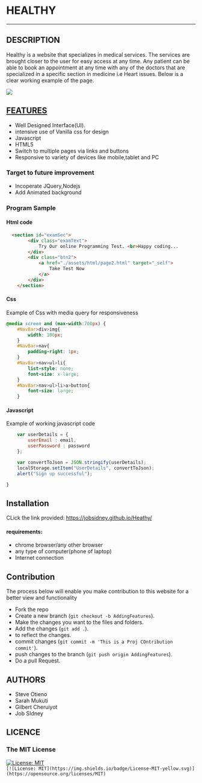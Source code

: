 # HEALTHY
***
## DESCRIPTION
Healthy is a website that specializes in medical services. The services are brought closer to the user for easy access at any time. Any patient can be able to book an appointment at any time with any of the doctors that are specialized in a specific section in medicine i.e Heart issues.
Below is a clear working example of the page.
<br>

<img src="./Healthy/assets/images/demoDoc.png">

## [FEATURES](https://jobsidney.github.io/Heathy/)
- Well Designed Interface(UI).
- intensive use of Vanilla css for design
- Javascript
- HTML5
- Switch to multiple pages via links and buttons
- Responsive to variety of devices like mobile,tablet and PC

### Target to future improvement
- Incoperate JQuery,Nodejs
- Add Animated background

### Program Sample
#### Html code
```Html
  <section id="examSec">
        <div class="examText">
            Try Our online Programming Test. <br>Happy coding...
        </div>
        <div class="btn2">
            <a href="./assets/html/page2.html" target="_self">
                Take Test Now
            </a>
        </div>
    </section>
```

#### Css
Example of Css with media query for responsiveness
```Css
@media screen and (max-width:700px) {
    #NavBar>div>img{
        width: 100px;
    }
    #NavBar>nav{
        padding-right: 1px;
    }
    #NavBar>nav>ul>li{
        list-style: none;
        font-size: x-large;
    }
    #NavBar>nav>ul>li>a>button{
        font-size: large;
    }
```
#### Javascript
Example of working javascript code
```Javascript
    var userDetails = {
        userEmail : email,
        userPassword : password
    };

    var convertToJson = JSON.stringify(userDetails);
    localStorage.setItem("UserDetails", convertToJson);
    alert("Sign up successful");

}

```

## Installation
CLick the link provided: https://jobsidney.github.io/Heathy/
#### requirements:
- chrome browser/any other browser
- any type of computer(phone of laptop)
- Internet connection

## Contribution
The process below will enable you make contribution to this website for a better view and functionality

- Fork the repo
- Create a new branch (`git checkout -b AddingFeatures`).
- Make the changes you want to the files and folders.
- Add the changes (`git add .`).
- to reflect the changes.
- commit changes (`git commit -m 'This is a Proj COntribution commit'`).
- push changes to the branch (`git push origin AddingFeatures`).
- Do a pull Request. 
## AUTHORS
- Steve Otieno
- Sarah Mukuti
- Gilbert Cheruiyot
- Job SIdney
## LICENCE
### The MIT License
[![License: MIT](https://img.shields.io/badge/License-MIT-yellow.svg)](https://opensource.org/licenses/MIT)  
`[![License: MIT](https://img.shields.io/badge/License-MIT-yellow.svg)](https://opensource.org/licenses/MIT)`





